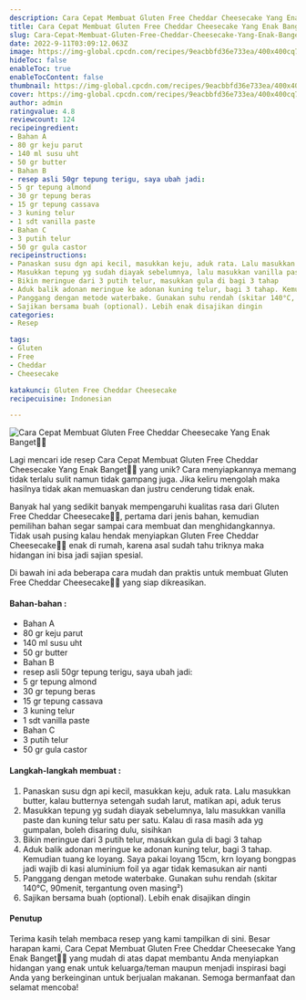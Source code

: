 ```yaml
---
description: Cara Cepat Membuat Gluten Free Cheddar Cheesecake Yang Enak Banget"
title: Cara Cepat Membuat Gluten Free Cheddar Cheesecake Yang Enak Banget
slug: Cara-Cepat-Membuat-Gluten-Free-Cheddar-Cheesecake-Yang-Enak-Banget
date: 2022-9-11T03:09:12.063Z
image: https://img-global.cpcdn.com/recipes/9eacbbfd36e733ea/400x400cq70/photo.jpg
hideToc: false
enableToc: true
enableTocContent: false
thumbnail: https://img-global.cpcdn.com/recipes/9eacbbfd36e733ea/400x400cq70/photo.jpg
cover: https://img-global.cpcdn.com/recipes/9eacbbfd36e733ea/400x400cq70/photo.jpg
author: admin
ratingvalue: 4.8
reviewcount: 124
recipeingredient:
- Bahan A
- 80 gr keju parut
- 140 ml susu uht
- 50 gr butter
- Bahan B
- resep asli 50gr tepung terigu, saya ubah jadi:
- 5 gr tepung almond
- 30 gr tepung beras
- 15 gr tepung cassava
- 3 kuning telur
- 1 sdt vanilla paste
- Bahan C
- 3 putih telur
- 50 gr gula castor
recipeinstructions:
- Panaskan susu dgn api kecil, masukkan keju, aduk rata. Lalu masukkan butter, kalau butternya setengah sudah larut, matikan api, aduk terus
- Masukkan tepung yg sudah diayak sebelumnya, lalu masukkan vanilla paste dan kuning telur satu per satu. Kalau di rasa masih ada yg gumpalan, boleh disaring dulu, sisihkan
- Bikin meringue dari 3 putih telur, masukkan gula di bagi 3 tahap
- Aduk balik adonan meringue ke adonan kuning telur, bagi 3 tahap. Kemudian tuang ke loyang. Saya pakai loyang 15cm, krn loyang bongpas jadi wajib di kasi aluminium foil ya agar tidak kemasukan air nanti
- Panggang dengan metode waterbake. Gunakan suhu rendah (skitar 140°C, 90menit, tergantung oven masing²)
- Sajikan bersama buah (optional). Lebih enak disajikan dingin
categories:
- Resep

tags:
- Gluten
- Free
- Cheddar
- Cheesecake

katakunci: Gluten Free Cheddar Cheesecake
recipecuisine: Indonesian

---
```


![Cara Cepat Membuat Gluten Free Cheddar Cheesecake Yang Enak Banget👩‍🍳](https://img-global.cpcdn.com/recipes/9eacbbfd36e733ea/400x400cq70/photo.jpg)

Lagi mencari ide resep Cara Cepat Membuat Gluten Free Cheddar Cheesecake Yang Enak Banget👩‍🍳 yang unik? Cara menyiapkannya memang tidak terlalu sulit namun tidak gampang juga. Jika keliru mengolah maka hasilnya tidak akan memuaskan dan justru cenderung tidak enak.

Banyak hal yang sedikit banyak mempengaruhi kualitas rasa dari Gluten Free Cheddar Cheesecake👩‍🍳, pertama dari jenis bahan, kemudian pemilihan bahan segar sampai cara membuat dan menghidangkannya. Tidak usah pusing kalau hendak menyiapkan Gluten Free Cheddar Cheesecake👩‍🍳 enak di rumah, karena asal sudah tahu triknya maka hidangan ini bisa jadi sajian spesial.

Di bawah ini ada beberapa cara mudah dan praktis untuk membuat Gluten Free Cheddar Cheesecake👩‍🍳 yang siap dikreasikan.

<!--inarticleads1-->

#### Bahan-bahan :

- Bahan A
- 80 gr keju parut
- 140 ml susu uht
- 50 gr butter
- Bahan B
- resep asli 50gr tepung terigu, saya ubah jadi:
- 5 gr tepung almond
- 30 gr tepung beras
- 15 gr tepung cassava
- 3 kuning telur
- 1 sdt vanilla paste
- Bahan C
- 3 putih telur
- 50 gr gula castor

<!--inarticleads2-->

#### Langkah-langkah membuat :

1. Panaskan susu dgn api kecil, masukkan keju, aduk rata. Lalu masukkan butter, kalau butternya setengah sudah larut, matikan api, aduk terus
1. Masukkan tepung yg sudah diayak sebelumnya, lalu masukkan vanilla paste dan kuning telur satu per satu. Kalau di rasa masih ada yg gumpalan, boleh disaring dulu, sisihkan
1. Bikin meringue dari 3 putih telur, masukkan gula di bagi 3 tahap
1. Aduk balik adonan meringue ke adonan kuning telur, bagi 3 tahap. Kemudian tuang ke loyang. Saya pakai loyang 15cm, krn loyang bongpas jadi wajib di kasi aluminium foil ya agar tidak kemasukan air nanti
1. Panggang dengan metode waterbake. Gunakan suhu rendah (skitar 140°C, 90menit, tergantung oven masing²)
1. Sajikan bersama buah (optional). Lebih enak disajikan dingin

#### Penutup

Terima kasih telah membaca resep yang kami tampilkan di sini. Besar harapan kami, Cara Cepat Membuat Gluten Free Cheddar Cheesecake Yang Enak Banget👩‍🍳 yang mudah di atas dapat membantu Anda menyiapkan hidangan yang enak untuk keluarga/teman maupun menjadi inspirasi bagi Anda yang berkeinginan untuk berjualan makanan. Semoga bermanfaat dan selamat mencoba!